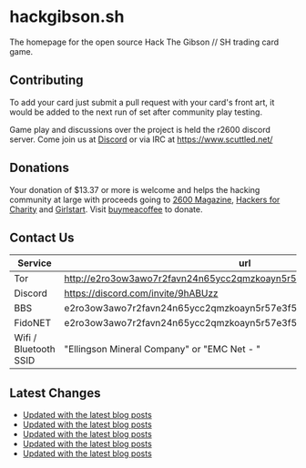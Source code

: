 # hackgibson.sh
The homepage for the open source Hack The Gibson // SH trading card game.


## Contributing

To add your card just submit a pull request with your card's front art, it would be added to the next run of set after community play testing.

Game play and discussions over the project is held the r2600 discord server. Come join us at [Discord](https://discord.com/invite/9hABUzz) or via IRC at https://www.scuttled.net/


## Donations

Your donation of $13.37 or more is welcome and helps the hacking community at large with proceeds going to [2600 Magazine](https://2600.com/), [Hackers for Charity](https://hackersforcharity.org) and [Girlstart](https://girlstart.org).  Visit [buymeacoffee](https://www.buymeacoffee.com/hackgibson.sh) to donate.


## Contact Us

Service | url
-|-
Tor | http://e2ro3ow3awo7r2favn24n65ycc2qmzkoayn5r57e3f56nvjwdcgg32ad.onion
Discord | https://discord.com/invite/9hABUzz
BBS | e2ro3ow3awo7r2favn24n65ycc2qmzkoayn5r57e3f56nvjwdcgg32ad.onion:23
FidoNET | e2ro3ow3awo7r2favn24n65ycc2qmzkoayn5r57e3f56nvjwdcgg32ad.onion:24554
Wifi / Bluetooth SSID | "Ellingson Mineral Company" or "EMC Net - <fidonet address>"

## Latest Changes
<!-- BLOG-POST-LIST:START -->
- [Updated with the latest blog posts](https://github.com/DFW2600/hackgibson.sh/commit/64a18a05f901abf16eabaa8b4bf5bbf56ae4b89d)
- [Updated with the latest blog posts](https://github.com/DFW2600/hackgibson.sh/commit/eeceb015ab93666875d220f9519644bb257d040b)
- [Updated with the latest blog posts](https://github.com/DFW2600/hackgibson.sh/commit/9a88611b3e2f9c349872f5380b1d31583da2b7fc)
- [Updated with the latest blog posts](https://github.com/DFW2600/hackgibson.sh/commit/2900f2e16f184f08d9529fbadaf45f203425d86a)
- [Updated with the latest blog posts](https://github.com/DFW2600/hackgibson.sh/commit/6646078daa5ac237cc9e9ac0814986e4858fa1bd)
<!-- BLOG-POST-LIST:END -->
